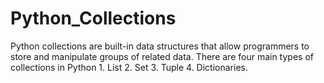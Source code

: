 # Python_Collections
Python collections are built-in data structures that allow programmers to store and manipulate groups of related data. There are four main types of collections in Python 1. List 2. Set 3. Tuple 4. Dictionaries.
